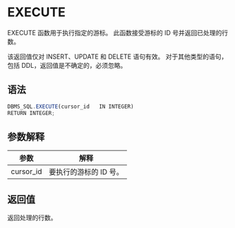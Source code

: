 EXECUTE 
============================

EXECUTE 函数用于执行指定的游标。 此函数接受游标的 ID 号并返回已处理的行数。

该返回值仅对 INSERT、UPDATE 和 DELETE 语句有效。 对于其他类型的语句，包括 DDL，返回值是不确定的，必须忽略。

语法 
-----------

```javascript
DBMS_SQL.EXECUTE(cursor_id   IN INTEGER)
RETURN INTEGER;
```



参数解释 
-------------------------



|  **参数**   |    **解释**     |
|-----------|---------------|
| cursor_id | 要执行的游标的 ID 号。 |



返回值 
------------------------

返回处理的行数。
